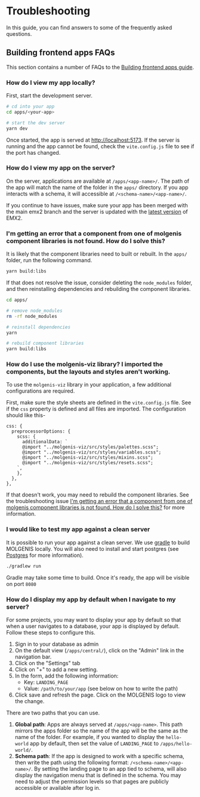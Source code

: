 # Troubleshooting

In this guide, you can find answers to some of the frequently asked questions.

## Building frontend apps FAQs

This section contains a number of FAQs to the [Building frontend apps guide](./dev_apps.md).

### How do I view my app locally?

First, start the development server.

```bash
# cd into your app
cd apps/<your-app>

# start the dev server
yarn dev
```

Once started, the app is served at [http://localhost:5173](http://localhost:5173). If the server is running and the app cannot be found, check the `vite.config.js` file to see if the port has changed.

### How do I view my app on the server?

On the server, applications are available at `/apps/<app-name>/`. The path of the app will match the name of the folder in the `apps/` directory. If you app interacts with a schema, it will accessible at `/<schema-name>/<app-name>/`.

If you continue to have issues, make sure your app has been merged with the main emx2 branch and the server is updated with the [latest version](https://github.com/molgenis/molgenis-emx2/releases/latest) of EMX2.

### I'm getting an error that a component from one of molgenis component libraries is not found. How do I solve this?

It is likely that the component libraries need to built or rebuilt. In the `apps/` folder, run the following command.

```bash
yarn build:libs
```

If that does not resolve the issue, consider deleting the `node_modules` folder, and then reinstalling dependencies and rebuilding the component libraries.

```bash
cd apps/

# remove node_modules
rm -rf node_modules

# reinstall dependencies
yarn

# rebuild component libraries
yarn build:libs
```

### How do I use the molgenis-viz library? I imported the components, but the layouts and styles aren't working.

To use the `molgenis-viz` library in your application, a few additional configurations are required.

First, make sure the style sheets are defined in the `vite.config.js` file. See if the `css` property is defined and all files are imported. The configuration should like this-

```text
css: {
  preprocessorOptions: {
    scss: {
      additionalData: `
      @import "../molgenis-viz/src/styles/palettes.scss";
      @import "../molgenis-viz/src/styles/variables.scss";
      @import "../molgenis-viz/src/styles/mixins.scss";
      @import "../molgenis-viz/src/styles/resets.scss";
    `,
    },
  },
},
```

If that doesn't work, you may need to rebuild the component libraries. See the troubleshooting issue [I'm getting an error that a component from one of molgenis component libraries is not found. How do I solve this?](#im-getting-an-error-that-a-component-from-one-of-molgenis-component-libraries-is-not-found-how-do-i-solve-this) for more information.

### I would like to test my app against a clean server

It is possible to run your app against a clean server. We use [gradle](https://gradle.org) to build MOLGENIS locally. You will also need to install and start postgres (see [Postgres](https://www.postgresql.org) for more information).

```bash
./gradlew run
```

Gradle may take some time to build. Once it's ready, the app will be visible on port `8080`

### How do I display my app by default when I navigate to my server?

For some projects, you may want to display your app by default so that when a user navigates to a database, your app is displayed by default. Follow these steps to configure this.

1. Sign in to your database as admin
2. On the default view (`/apps/central/`), click on the "Admin" link in the navigation bar.
3. Click on the "Settings" tab
4. Click on "+" to add a new setting.
5. In the form, add the following information:
    - Key: `LANDING_PAGE`
    - Value: `/path/to/your/app` (see below on how to write the path)
6. Click save and refresh the page. Click on the MOLGENIS logo to view the change.

There are two paths that you can use.

1. **Global path**: Apps are always served at `/apps/<app-name>`. This path mirrors the apps folder so the name of the app will be the same as the name of the folder. For example, if you wanted to display the `hello-world` app by default, then set the value of `LANDING_PAGE` to `/apps/hello-world/`.
2. **Schema path**: If the app is designed to work with a specific schema, then write the path using the following format: `/<schema-name>/<app-name>/`. By setting the landing page to an app tied to schema, will also display the navigation menu that is defined in the schema. You may need to adjust the permission levels so that pages are publicly accessible or available after log in.
